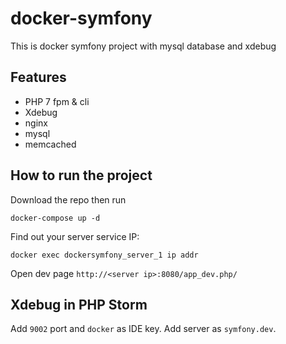 # docker-symfony
This is docker symfony project with mysql database and xdebug

## Features

- PHP 7 fpm & cli
- Xdebug
- nginx
- mysql
- memcached

## How to run the project

Download the repo then run

` docker-compose up -d `

Find out your server service IP:

```
docker exec dockersymfony_server_1 ip addr
```

Open dev page `http://<server ip>:8080/app_dev.php/`

## Xdebug in PHP Storm

Add `9002` port and `docker` as IDE key. Add server as `symfony.dev`.
